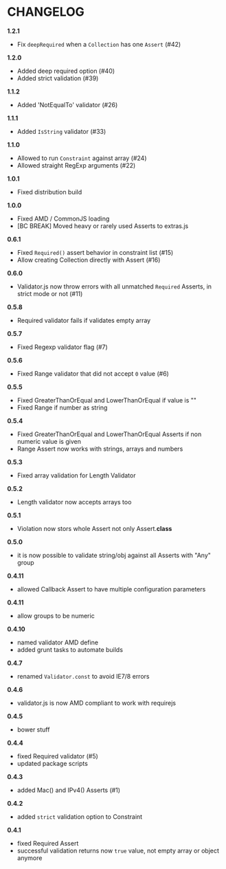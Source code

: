 # CHANGELOG

**1.2.1**

  - Fix `deepRequired` when a `Collection` has one `Assert` (#42)

**1.2.0**

  - Added deep required option (#40)
  - Added strict validation (#39)

**1.1.2**

  - Added 'NotEqualTo' validator (#26)

**1.1.1**

  - Added `IsString` validator (#33)

**1.1.0**

  - Allowed to run `Constraint` against array (#24)
  - Allowed straight RegExp arguments (#22)

**1.0.1**

  - Fixed distribution build

**1.0.0**

  - Fixed AMD / CommonJS loading
  - [BC BREAK] Moved heavy or rarely used Asserts to extras.js

**0.6.1**

  - Fixed `Required()` assert behavior in constraint list (#15)
  - Allow creating Collection directly with Assert (#16)

**0.6.0**

  - Validator.js now throw errors with all unmatched `Required` Asserts, in
    strict mode or not (#11)

**0.5.8**

  - Required validator fails if validates empty array

**0.5.7**

  - Fixed Regexp validator flag (#7)

**0.5.6**

  - Fixed Range validator that did not accept `0` value (#6)

**0.5.5**

  - Fixed GreaterThanOrEqual and LowerThanOrEqual if value is ""
  - Fixed Range if number as string

**0.5.4**

  - Fixed GreaterThanOrEqual and LowerThanOrEqual Asserts if non numeric value
  is given
  - Range Assert now works with strings, arrays and numbers

**0.5.3**

 - Fixed array validation for Length Validator

**0.5.2**

  - Length validator now accepts arrays too

**0.5.1**

  - Violation now stors whole Assert not only Assert.__class__

**0.5.0**

  - it is now possible to validate string/obj against all Asserts with "Any" group

**0.4.11**

  - allowed Callback Assert to have multiple configuration parameters

**0.4.11**

  - allow groups to be numeric

**0.4.10**

  - named validator AMD define
  - added grunt tasks to automate builds

**0.4.7**

  - renamed `Validator.const` to avoid IE7/8 errors

**0.4.6**

  - validator.js is now AMD compliant to work with requirejs

**0.4.5**

  - bower stuff

**0.4.4**

  - fixed Required validator (#5)
  - updated package scripts

**0.4.3**

  - added Mac() and IPv4() Asserts (#1)

**0.4.2**

  - added `strict` validation option to Constraint

**0.4.1**

  - fixed Required Assert
  - successful validation returns now `true` value, not empty array or object anymore

